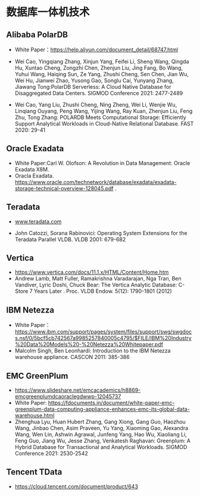 # 数据库一体机技术

## Alibaba PolarDB

- White Paper：https://help.aliyun.com/document_detail/68747.html

- Wei Cao, Yingqiang Zhang, Xinjun Yang, Feifei Li, Sheng Wang, Qingda Hu, Xuntao Cheng, Zongzhi Chen, Zhenjun Liu, Jing Fang, Bo Wang, Yuhui Wang, Haiqing Sun, Ze Yang, Zhushi Cheng, Sen Chen, Jian Wu, Wei Hu, Jianwei Zhao, Yusong Gao, Songlu Cai, Yunyang Zhang, Jiawang Tong:PolarDB Serverless: A Cloud Native Database for Disaggregated Data Centers. SIGMOD Conference 2021: 2477-2489
- Wei Cao, Yang Liu, Zhushi Cheng, Ning Zheng, Wei Li, Wenjie Wu, Linqiang Ouyang, Peng Wang, Yijing Wang, Ray Kuan, Zhenjun Liu, Feng Zhu, Tong Zhang: POLARDB Meets Computational Storage: Efficiently Support Analytical Workloads in Cloud-Native Relational Database. FAST 2020: 29-41

## Oracle Exadata

- White Paper:Carl W. Olofson: A Revolution in Data Management: Oracle Exadata X8M. 
- Oracla Exadata. https://www.oracle.com/technetwork/database/exadata/exadata-storage-technical-overview-128045.pdf .

## Teradata

- www.teradata.com

- John Catozzi, Sorana Rabinovici: Operating System Extensions for the Teradata Parallel VLDB. VLDB 2001: 679-682

## Vertica

- https://www.vertica.com/docs/11.1.x/HTML/Content/Home.htm
- Andrew Lamb, Matt Fuller, Ramakrishna Varadarajan, Nga Tran, Ben Vandiver, Lyric Doshi, Chuck Bear: The Vertica Analytic Database: C-Store 7 Years Later . Proc. VLDB Endow. 5(12): 1790-1801 (2012)

## IBM Netezza

- White Paper：  https://www.ibm.com/support/pages/system/files/support/swg/swgdocs.nsf/0/5bcf5cb742567a9985257840005c4795/$FILE/IBM%20Industry%20Data%20Models%20-%20Netezza%20Whitepaper.pdf
- Malcolm Singh, Ben Leonhardi: Introduction to the IBM Netezza warehouse appliance. CASCON 2011: 385-386

## EMC GreenPlum

- https://www.slideshare.net/emcacademics/h8869-emcgreenplumdcaoraclegdwwp-12045737
- White Paper: https://fdocuments.in/document/white-paper-emc-greenplum-data-computing-appliance-enhances-emc-its-global-data-warehouse.html
- Zhenghua Lyu, Huan Hubert Zhang, Gang Xiong, Gang Guo, Haozhou Wang, Jinbao Chen, Asim Praveen, Yu Yang, Xiaoming Gao, Alexandra Wang, Wen Lin, Ashwin Agrawal, Junfeng Yang, Hao Wu, Xiaoliang Li, Feng Guo, Jiang Wu, Jesse Zhang, Venkatesh Raghavan: Greenplum: A Hybrid Database for Transactional and Analytical Workloads. SIGMOD Conference 2021: 2530-2542

## Tencent TData

- https://cloud.tencent.com/document/product/643
